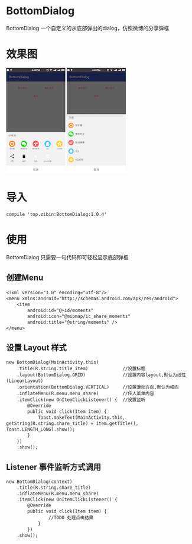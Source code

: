 # BottomDialog
BottomDialog 一个自定义的从底部弹出的dialog，仿照微博的分享弹框

# 效果图
![Alt text](/art/horizontal.png) ![Alt text](/art/vertical.png)

# 导入
    compile 'top.zibin:BottomDialog:1.0.4'

# 使用
BottomDialog 只需要一句代码即可轻松显示底部弹框

## 创建Menu
    <?xml version="1.0" encoding="utf-8"?>
    <menu xmlns:android="http://schemas.android.com/apk/res/android">
        <item
            android:id="@+id/moments"
            android:icon="@mipmap/ic_share_moments"
            android:title="@string/moments" />
    </menu>
    
## 设置 Layout 样式

    new BottomDialog(MainActivity.this)
        .title(R.string.title_item)             //设置标题
        .layout(BottomDialog.GRID)              //设置内容layout,默认为线性(LinearLayout)
        .orientation(BottomDialog.VERTICAL)     //设置滑动方向,默认为横向
        .inflateMenu(R.menu.menu_share)         //传人菜单内容
        .itemClick(new OnItemClickListener() {  //设置监听
            @Override
            public void click(Item item) {
                Toast.makeText(MainActivity.this, getString(R.string.share_title) + item.getTitle(), Toast.LENGTH_LONG).show();
            }
        })
        .show();

## Listener 事件监听方式调用
    new BottomDialog(context)
        .title(R.string.share_title)
        .inflateMenu(R.menu.menu_share)
        .itemClick(new OnItemClickListener() {
            @Override
            public void click(Item item) {
                    //TODO 处理点击结果
                }
            })
        .show();
